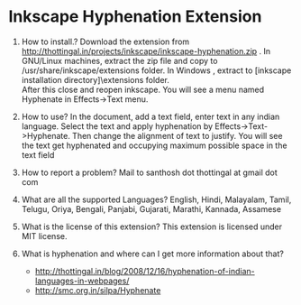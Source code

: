 Inkscape Hyphenation Extension
=========================

1. How to install.?
	Download the extension from http://thottingal.in/projects/inkscape/inkscape-hyphenation.zip . In GNU/Linux machines,  extract the zip file and copy to /usr/share/inkscape/extensions folder. In Windows , extract to [inkscape installation directory]\extensions folder.  
After this close and reopen inkscape. You will see a menu named Hyphenate in Effects->Text menu.

2. How to use?
	In the document, add a text field, enter text in any indian language. Select the text and apply hyphenation by Effects->Text->Hyphenate. Then change the alignment of text to justify. You will see the text get hyphenated and occupying maximum possible space in the text field

3. How to report a problem?
	Mail to santhosh dot thottingal at gmail dot com

4. What  are all the supported Languages?
	English, Hindi, Malayalam, Tamil, Telugu, Oriya, Bengali, Panjabi, Gujarati, Marathi, Kannada, Assamese

5. What is the license of this extension?
	This extension is licensed under MIT license.

6. What is hyphenation and where can I get more information about that?
	* http://thottingal.in/blog/2008/12/16/hyphenation-of-indian-languages-in-webpages/
	* http://smc.org.in/silpa/Hyphenate


